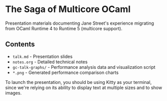 # The Saga of Multicore OCaml

Presentation materials documenting Jane Street's experience migrating
from OCaml Runtime 4 to Runtime 5 (multicore support).

## Contents

- `talk.md` - Presentation slides
- `notes.org` - Detailed technical notes
- `gc-talk-graphs/` - Performance analysis data and visualization script
- `*.png` - Generated performance comparison charts

To launch the presentation, you should be using Kitty as your
terminal, since we're relying on its ability to display text at
multiple sizes and to show images.
